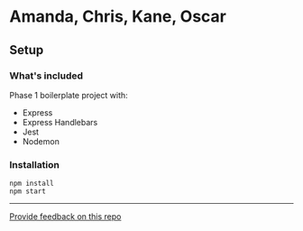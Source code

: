 # Amanda, Chris, Kane, Oscar

## Setup

### What's included

Phase 1 boilerplate project with:

 - Express
 - Express Handlebars
 - Jest
 - Nodemon


### Installation

```
npm install
npm start
```

---
[Provide feedback on this repo](https://docs.google.com/forms/d/e/1FAIpQLSfw4FGdWkLwMLlUaNQ8FtP2CTJdGDUv6Xoxrh19zIrJSkvT4Q/viewform?usp=pp_url&entry.1958421517=boilerplate-phase1)
